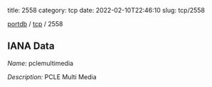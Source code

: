 title: 2558
category: tcp
date: 2022-02-10T22:46:10
slug: tcp/2558

[portdb](/) / [tcp](/category/tcp.html) / 2558


## IANA Data

_Name:_ pclemultimedia

_Description:_ PCLE Multi Media

